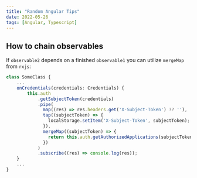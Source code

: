 ```yaml
---
title: "Random Angular Tips"
date: 2022-05-26
tags: [Angular, Typescript]
---
```


## How to chain observables

If `observable2` depends on a finished `observable1` you can utilize `mergeMap` from `rxjs`:

```typescript
class SomeClass {
    ...
    onCredentials(credentials: Credentials) {
        this.auth
            .getSubjectToken(credentials)
            .pipe(
              map((res) => res.headers.get('X-Subject-Token') ?? ''),
              tap((subjectToken) => {
                localStorage.setItem('X-Subject-Token', subjectToken);
              }),
              mergeMap((subjectToken) => {
                return this.auth.getAuthorizedApplications(subjectToken);
              })
            )
            .subscribe((res) => console.log(res));
    }
    ...
}
```